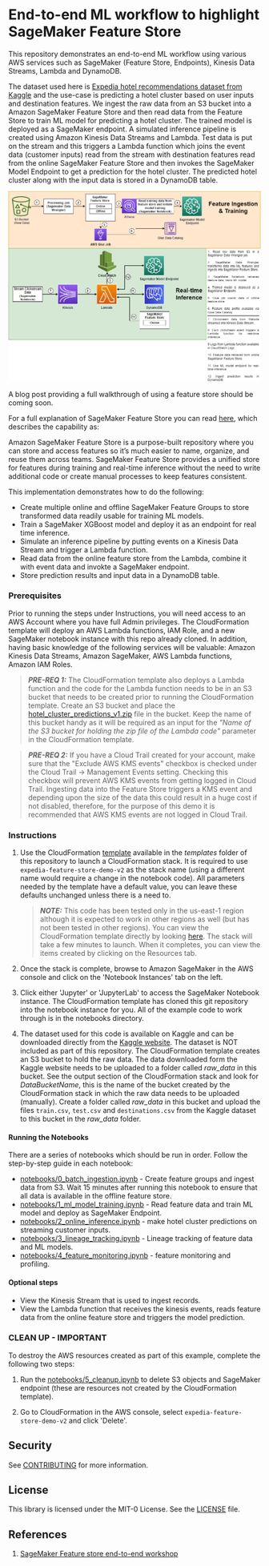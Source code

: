 # End-to-end ML workflow to highlight SageMaker Feature Store

This repository demonstrates an end-to-end ML workflow using various AWS services such as SageMaker (Feature Store, Endpoints), Kinesis Data Streams, Lambda and DynamoDB.

The dataset used here is [Expedia hotel recommendations dataset from Kaggle](https://www.kaggle.com/competitions/expedia-hotel-recommendations/data) and the use-case is predicting a hotel cluster based on user inputs and destination features. We ingest the raw data from an S3 bucket into a Amazon SageMaker Feature Store and then read data from the Feature Store to train ML model for predicting a hotel cluster. The trained model is deployed as a SageMaker endpoint. A simulated inference pipeline is created using Amazon Kinesis Data Streams and Lambda. Test data is put on the stream and this triggers a Lambda function which joins the event data (customer inputs) read from the stream with destination features read from the online SageMaker Feature Store and then invokes the SageMaker Model Endpoint to get a prediction for the hotel cluster. The predicted hotel cluster along with the input data is stored in a DynamoDB table. 

<img src="./images/architecture.png" />

A blog post providing a full walkthrough of using a feature store should be coming soon.

For a full explanation of SageMaker Feature Store you can read [here](https://aws.amazon.com/sagemaker/feature-store/), which describes the capability as:

Amazon SageMaker Feature Store is a purpose-built repository where you can store and access features so it’s much easier to name, organize, and reuse them across teams. SageMaker Feature Store provides a unified store for features during training and real-time inference without the need to write additional code or create manual processes to keep features consistent.

This implementation demonstrates how to do the following:

* Create multiple online and offline SageMaker Feature Groups to store transformed data readily usable for training ML models.
* Train a SageMaker XGBoost model and deploy it as an endpoint for real time inference.
* Simulate an inference pipeline by putting events on a Kinesis Data Stream and trigger a Lambda function.
* Read data from the online feature store from the Lambda, combine it with event data and invokte a SageMaker endpoint.
* Store prediction results and input data in a DynamoDB table.

### Prerequisites

Prior to running the steps under Instructions, you will need access to an AWS Account where you have full Admin privileges. The CloudFormation template will deploy an AWS Lambda functions, IAM Role, and a new SageMaker notebook instance with this repo already cloned. In addition, having basic knowledge of the following services will be valuable: Amazon Kinesis Data Streams, Amazon SageMaker, AWS Lambda functions, Amazon IAM Roles.

> **_PRE-REQ 1:_**  The CloudFormation template also deploys a Lambda function and the code for the Lambda function needs to be in an S3 bucket that needs to be created prior to running the CloudFormation template. Create an S3 bucket and place the [hotel_cluster_predictions_v1.zip](./lambda/hotel_cluster_predictions_v1.zip) file in the bucket. Keep the name of this bucket handy as it will be required as an input for the _"Name of the S3 bucket for holding the zip file of the Lambda code"_ parameter in the CloudFormation template.

> **_PRE-REQ 2:_**  If you have a Cloud Trail created for your account, make sure that the "Exclude AWS KMS events" checkbox is checked under the Cloud Trail -> Management Events setting. Checking this checkbox will prevent AWS KMS events from getting logged in Cloud Trail. Ingesting data into the Feature Store triggers a KMS event and depending upon the size of the data this could result in a huge cost if not disabled, therefore, for the purpose of this demo it is recommended that AWS KMS events are not logged in Cloud Trail.

### Instructions

1. Use the CloudFormation [template](./templates/resources.yaml) available in the *templates* folder of this repository to launch a CloudFormation stack. It is required to use `expedia-feature-store-demo-v2` as the stack name (using a different name would require a change in the notebook code). All parameters needed by the template have a default value, you can leave these defaults unchanged unless there is a need to.   


   > **_NOTE:_**  This code has been tested only in the us-east-1 region although it is expected to work in other regions as well (but has not been tested in other regions). You can view the CloudFormation template directly by looking [here](./templates/resources.yaml). The stack will take a few minutes to launch. When it completes, you can view the items created by clicking on the Resources tab. 

2. Once the stack is complete, browse to Amazon SageMaker in the AWS console and click on the 'Notebook Instances' tab on the left. 

3. Click either 'Jupyter' or 'JupyterLab' to access the SageMaker Notebook instance. The CloudFormation template has cloned this git repository into the notebook instance for you. All of the example code to work through is in the notebooks directory. 

4. The dataset used for this code is available on Kaggle and can be downloaded directly from the [Kaggle website](https://www.kaggle.com/competitions/expedia-hotel-recommendations/data). The dataset is NOT included as part of this repository. The CloudFormation template creates an S3 bucket to hold the raw data. The data downloaded form the Kaggle website needs to be uploaded to a folder called _raw_data_ in this bucket. See the output section of the CloudFormation stack and look for _DataBucketName_, this is the name of the bucket created by the CloudFormation stack in which the raw data needs to be uploaded (manually). Create a folder called _raw_data_ in this bucket and upload the files `train.csv`, `test.csv` and `destinations.csv` from the Kaggle dataset to this bucket in the _raw_data_ folder. 

#### Running the Notebooks

There are a series of notebooks which should be run in order. Follow the step-by-step guide in each notebook:

* [notebooks/0_batch_ingestion.ipynb](./notebooks/0_batch_ingestion.ipynb) - Create feature groups and ingest data from S3. Wait 15 minutes after running this notebook to ensure that all data is available in the offline feature store.
* [notebooks/1_ml_model_training.ipynb](./notebooks/1_ml_model_training.ipynb) - Read feature data and train ML model and deploy as SageMaker Endpoint.
* [notebooks/2_online_inference.ipynb](./notebooks/2_online_inference.ipynb) - make hotel cluster predictions on streaming customer inputs.
* [notebooks/3_lineage_tracking.ipynb](./notebooks/3_lineage_tracking.ipynb) - Lineage tracking of feature data and ML models.
* [notebooks/4_feature_monitoring.ipynb](./notebooks/4_feature_monitoring.ipynb) - feature monitoring and profiling.

#### Optional steps
- View the Kinesis Stream that is used to ingest records.
- View the Lambda function that receives the kinesis events, reads feature data from the online feature store and triggers the model prediction.

### **CLEAN UP - IMPORTANT**
To destroy the AWS resources created as part of this example, complete the following two steps:
1. Run the [notebooks/5_cleanup.ipynb](./notebooks/5_cleanup.ipynb) to delete S3 objects and SageMaker endpoint (these are resources not created by the CloudFormation template).

2. Go to CloudFormation in the AWS console, select `expedia-feature-store-demo-v2` and click 'Delete'.

## Security

See [CONTRIBUTING](CONTRIBUTING.md#security-issue-notifications) for more information.

## License

This library is licensed under the MIT-0 License. See the [LICENSE](./LICENSE) file.
## References

1. [SageMaker Feature store end-to-end workshop](https://github.com/aws-samples/amazon-sagemaker-feature-store-end-to-end-workshop)

